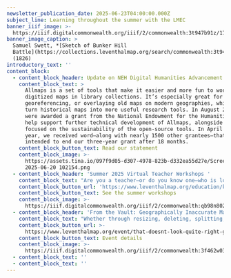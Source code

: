 ```yaml
---
newsletter_publication_date: 2025-06-23T04:00:00.000Z
subject_line: Learning throughout the summer with the LMEC
banner_iiif_image: >-
  https://iiif.digitalcommonwealth.org/iiif/2/commonwealth:3t947b91z/173,169,4428,2861/1200,/0/default.jpg
banner_image_caption: >
  Samuel Swett, *[Sketch of Bunker Hill
  Battle](https://collections.leventhalmap.org/search/commonwealth:3t947b90p)*
  (1826)
introductory_text: ''
content_block:
  - content_block_header: Update on NEH Digital Humanities Advancement Grant
    content_block_text: >
      Allmaps is a set of tools that make it easier and more fun to work with
      digitized maps in library collections. It’s especially great for
      georeferencing, or overlaying old maps on modern geographies, which can
      turn historical maps into more useful research tools. In August 2023, we
      were awarded a grant from the National Endowment for the Humanities to
      help support further technical development of Allmaps, alongside work
      focused on the sustainability of the open-source tools. In April of this
      year, we received word—along with nearly 1500 other grantees—that the NEH
      intended to end our three-year grant after 18 months.
    content_block_button_text: Read our statement
    content_block_image: >-
      https://assets.tina.io/097f9d05-d307-4978-823b-d332ea55d27e/Screenshot
      2025-06-20 102154.png
  - content_block_header: 'Summer 2025 Virtual Teacher Workshops '
    content_block_text: "Are you a teacher—or do you know one—who is looking to brush up on the American Revolution? Our virtual workshops this summer are a great way to gain a geographic perspective on this familiar story. If you’re using this time to recharge\_and\_get inspired for next year, we’d love to have you join us for one (or more!) of our upcoming virtual workshops. These workshops featured content from our current exhibition, *[Terrains of Independence](https://www.leventhalmap.org/digital-exhibitions/terrains-of-independence/)*, and are part of the [ARGO](https://www.argomaps.org/) (American Revolutionary Geographies Online) initiative.\n\nCan’t attend live?\_No problem. All registrants will receive access to the session recording and materials after the workshop.\n"
    content_block_button_url: 'https://www.leventhalmap.org/education/k12/professional-development/'
    content_block_button_text: See the summer workshops
    content_block_image: >-
      https://iiif.digitalcommonwealth.org/iiif/2/commonwealth:qb98n802x/1341,795,2289,3468/,1200/0/default.jpg
  - content_block_header: 'From the Vault: Geographically Inaccurate Maps'
    content_block_text: "Whether through resizing, deleting, splitting, fusing, or reimagining land—there’s something a little off in these maps.\n\nIn\_this *From the Vault* program, ***That Doesn’t Look Quite Right: Geographically Inaccurate Maps***, we’ll take a look at the cartographic choices mapmakers and publishers used to represent different perspectives of the world.\n\nThis free showing will be hosted Friday, June 27 in the Leventhal Map & Education Center with a staff member available to answer questions. This *From the Vault* is curated by our Visitor Services & Exhibition Assistant,\_**Zaila Alves**.\n"
    content_block_button_url: >-
      https://www.leventhalmap.org/event/that-doesnt-look-quite-right-geographically-inaccurate-maps-from-the-vault-collections-showing/
    content_block_button_text: Event details
    content_block_image: >-
      https://iiif.digitalcommonwealth.org/iiif/2/commonwealth:3f462w03s/2619,1351,1905,2724/,1200/0/default.jpg
  - content_block_text: ''
  - content_block_text: ''
---
```


